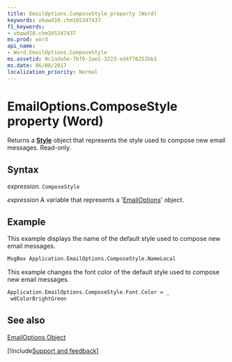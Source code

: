 ```yaml
---
title: EmailOptions.ComposeStyle property (Word)
keywords: vbawd10.chm165347437
f1_keywords:
- vbawd10.chm165347437
ms.prod: word
api_name:
- Word.EmailOptions.ComposeStyle
ms.assetid: 0c1ada5e-7bf0-2ae1-3223-ed4f76252bb1
ms.date: 06/08/2017
localization_priority: Normal
---
```



# EmailOptions.ComposeStyle property (Word)

Returns a  **[Style](Word.Style.md)** object that represents the style used to compose new email messages. Read-only.


## Syntax

_expression_. `ComposeStyle`

_expression_ A variable that represents a '[EmailOptions](Word.EmailOptions.md)' object.


## Example

This example displays the name of the default style used to compose new email messages.


```vb
MsgBox Application.EmailOptions.ComposeStyle.NameLocal
```

This example changes the font color of the default style used to compose new email messages.




```vb
Application.EmailOptions.ComposeStyle.Font.Color = _ 
 wdColorBrightGreen
```


## See also


[EmailOptions Object](Word.EmailOptions.md)

[!include[Support and feedback](~/includes/feedback-boilerplate.md)]